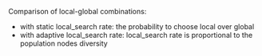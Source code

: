 Comparison of local-global combinations:
 - with static local_search rate: the probability to choose local over global
 - with adaptive local_search rate: local_search rate is proportional to the population nodes
 diversity
 
 